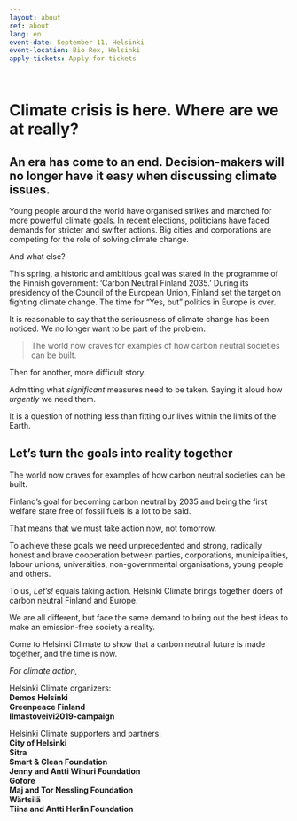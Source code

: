 ```yaml
---
layout: about
ref: about
lang: en
event-date: September 11, Helsinki
event-location: Bio Rex, Helsinki
apply-tickets: Apply for tickets

---
```


# Climate crisis is here. Where are we at really?

## An era has come to an end. Decision-makers will no longer have it easy when discussing climate issues.

Young people around the world have organised strikes and marched for more powerful climate goals. In recent elections, politicians have faced demands for stricter and swifter actions. Big cities and corporations are competing for the role of solving climate change.

And what else?

This spring, a historic and ambitious goal was stated in the programme of the Finnish government: ‘Carbon Neutral Finland 2035.’ During its presidency of the Council of the European Union, Finland set the target on fighting climate change. The time for “Yes, but” politics in Europe is over. 

It is reasonable to say that the seriousness of climate change has been noticed. We no longer want to be part of the problem.

<blockquote> The world now craves for examples of how carbon neutral societies can be built. </blockquote>

Then for another, more difficult story.	

Admitting what *significant* measures need to be taken. Saying it aloud how *urgently* we need them.

It is a question of nothing less than fitting our lives within the limits of the Earth. 

## Let’s turn the goals into reality together

The world now craves for examples of how carbon neutral societies can be built.

Finland’s goal for becoming carbon neutral by 2035 and being the first welfare state free of fossil fuels is a lot to be said.

That means that we must take action now, not tomorrow.

To achieve these goals we need unprecedented and strong, radically honest and brave cooperation between parties, corporations, municipalities, labour unions, universities, non-governmental organisations, young people and others.

To us, *Let’s!* equals taking action. Helsinki Climate brings together doers of carbon neutral Finland and Europe.

We are all different, but face the same demand to bring out the best ideas to make an emission-free society a reality.

Come to Helsinki Climate to show that a carbon neutral future is made together, and the time is now.


*For climate action,*

Helsinki Climate organizers:  
**Demos Helsinki**  
**Greenpeace Finland**  
**Ilmastoveivi2019-campaign**

Helsinki Climate supporters and partners:  
**City of Helsinki**  
**Sitra**  
**Smart & Clean Foundation**  
**Jenny and Antti Wihuri Foundation**  
**Gofore**  
**Maj and Tor Nessling Foundation**  
**Wärtsilä**  
**Tiina and Antti Herlin Foundation**  

